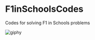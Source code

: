 # F1inSchoolsCodes
Codes for solving F1 in Schools problems

![giphy](https://user-images.githubusercontent.com/102591958/230647459-91b5670f-34ad-4c99-8acf-e78839cd9842.gif)

